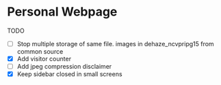 # Personal Webpage

TODO
- [ ] Stop multiple storage of same file. images in dehaze_ncvpripg15 from common source
- [x] Add visitor counter
- [ ] Add jpeg compression disclaimer
- [x] Keep sidebar closed in small screens
